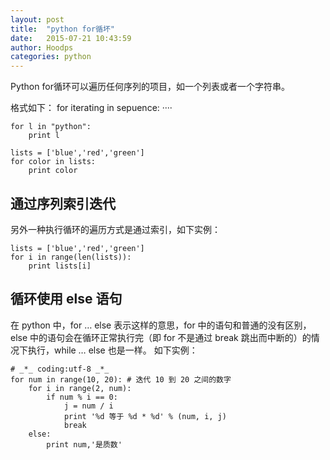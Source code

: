 ```yaml
---
layout: post
title:  "python for循坏"
date:   2015-07-21 10:43:59
author: Hoodps
categories: python
---
```


Python for循环可以遍历任何序列的项目，如一个列表或者一个字符串。

格式如下：
	for iterating in sepuence:
		····


	for l in "python":
		print l

	lists = ['blue','red','green']
	for color in lists:
		print color

## 通过序列索引迭代
另外一种执行循环的遍历方式是通过索引，如下实例：

	lists = ['blue','red','green']
	for i in range(len(lists)):
		print lists[i]

## 循环使用 else 语句
在 python 中，for … else 表示这样的意思，for 中的语句和普通的没有区别，else 中的语句会在循环正常执行完（即 for 不是通过 break 跳出而中断的）的情况下执行，while … else 也是一样。
如下实例：

	# _*_ coding:utf-8 _*_
	for num in range(10, 20): # 迭代 10 到 20 之间的数字
		for i in range(2, num):
			if num % i == 0:
				j = num / i
				print '%d 等于 %d * %d' % (num, i, j)
				break
		else:
			print num,'是质数'
